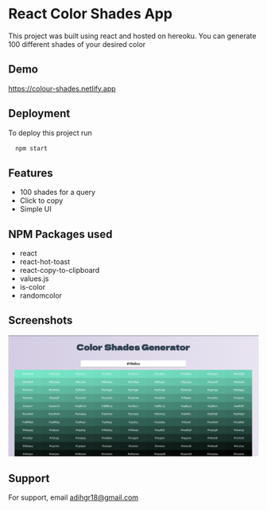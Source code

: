 
# React Color Shades App

This project was built using react and hosted on hereoku.
You can generate 100 different shades of your desired color
## Demo

https://colour-shades.netlify.app
  
## Deployment

To deploy this project run

```bash
  npm start
```


  
## Features

- 100 shades for a query
- Click to copy 
- Simple UI

 ## NPM Packages used
- react
- react-hot-toast
- react-copy-to-clipboard
- values.js
- is-color
- randomcolor
## Screenshots

![App Screenshot](public/color-shades.png)

  
## Support

For support, email adihgr18@gmail.com

  
